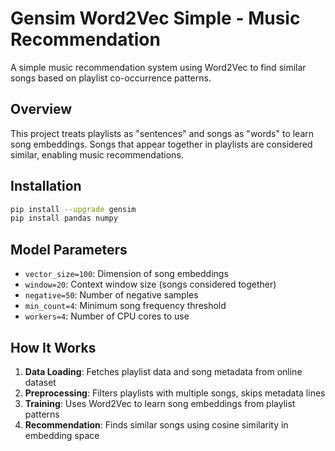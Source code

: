 # Gensim Word2Vec Simple - Music Recommendation

A simple music recommendation system using Word2Vec to find similar songs based on playlist co-occurrence patterns.

## Overview

This project treats playlists as "sentences" and songs as "words" to learn song embeddings. Songs that appear together in playlists are considered similar, enabling music recommendations.

## Installation

```bash
pip install --upgrade gensim
pip install pandas numpy
```


## Model Parameters

- `vector_size=100`: Dimension of song embeddings
- `window=20`: Context window size (songs considered together)
- `negative=50`: Number of negative samples
- `min_count=4`: Minimum song frequency threshold
- `workers=4`: Number of CPU cores to use

## How It Works

1. **Data Loading**: Fetches playlist data and song metadata from online dataset
2. **Preprocessing**: Filters playlists with multiple songs, skips metadata lines
3. **Training**: Uses Word2Vec to learn song embeddings from playlist patterns
4. **Recommendation**: Finds similar songs using cosine similarity in embedding space

